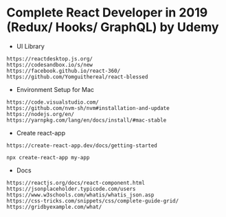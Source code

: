 # Complete React Developer in 2019 (Redux/ Hooks/ GraphQL) by Udemy

* UI Library
````
https://reactdesktop.js.org/
https://codesandbox.io/s/new
https://facebook.github.io/react-360/
https://github.com/Yomguithereal/react-blessed
````

* Environment Setup for Mac

```
https://code.visualstudio.com/
https://github.com/nvm-sh/nvm#installation-and-update
https://nodejs.org/en/
https://yarnpkg.com/lang/en/docs/install/#mac-stable
```

* Create react-app
```
https://create-react-app.dev/docs/getting-started

npx create-react-app my-app
```

* Docs
```
https://reactjs.org/docs/react-component.html
https://jsonplaceholder.typicode.com/users
https://www.w3schools.com/whatis/whatis_json.asp
https://css-tricks.com/snippets/css/complete-guide-grid/
https://gridbyexample.com/what/
```